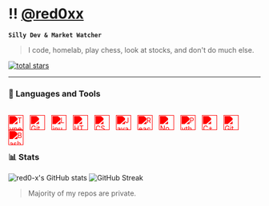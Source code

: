 # ‼️ [@red0xx]

**`Silly Dev & Market Watcher`**

>I code, homelab, play chess, look at stocks, and don't do much else. 

   <p align="left">
      <a href="https://github.com/red0-x?tab=repositories&sort=stargazers">
         <img alt="total stars" title="Total stars on GitHub" src="https://custom-icon-badges.demolab.com/github/stars/red0-x?color=000000&style=for-the-badge&labelColor=f44336&logo=star"/></a>
   </p>


---

### 🧰 Languages and Tools
<br> 
<img align="left" alt="TypeScript" width="30px" style="padding-right:10px; filter: brightness(0) saturate(100%) invert(14%) sepia(89%) saturate(6622%) hue-rotate(356deg) brightness(97%) contrast(118%);" src="https://cdn.jsdelivr.net/gh/devicons/devicon/icons/typescript/typescript-plain.svg" />
<img align="left" alt="Git" width="30px" style="padding-right:10px; filter: brightness(0) saturate(100%) invert(14%) sepia(89%) saturate(6622%) hue-rotate(356deg) brightness(97%) contrast(118%);" src="https://cdn.jsdelivr.net/gh/devicons/devicon/icons/git/git-original.svg" />
<img align="left" alt="Linux" width="30px" style="padding-right:10px; filter: brightness(0) saturate(100%) invert(14%) sepia(89%) saturate(6622%) hue-rotate(356deg) brightness(97%) contrast(118%);" src="https://cdn.jsdelivr.net/gh/devicons/devicon/icons/linux/linux-original.svg" />
<img align="left" alt="HTML" width="30px" style="padding-right:10px; filter: brightness(0) saturate(100%) invert(14%) sepia(89%) saturate(6622%) hue-rotate(356deg) brightness(97%) contrast(118%);" src="https://cdn.jsdelivr.net/gh/devicons/devicon/icons/html5/html5-plain.svg" />
<img align="left" alt="CSS" width="30px" style="padding-right:10px; filter: brightness(0) saturate(100%) invert(14%) sepia(89%) saturate(6622%) hue-rotate(356deg) brightness(97%) contrast(118%);" src="https://cdn.jsdelivr.net/gh/devicons/devicon/icons/css3/css3-plain.svg" />
<img align="left" alt="JavaScript" width="30px" style="padding-right:10px; filter: brightness(0) saturate(100%) invert(14%) sepia(89%) saturate(6622%) hue-rotate(356deg) brightness(97%) contrast(118%);" src="https://cdn.jsdelivr.net/gh/devicons/devicon/icons/javascript/javascript-plain.svg" />
<img align="left" alt="React" width="30px" style="padding-right:10px; filter: brightness(0) saturate(100%) invert(14%) sepia(89%) saturate(6622%) hue-rotate(356deg) brightness(97%) contrast(118%);" src="https://cdn.jsdelivr.net/gh/devicons/devicon/icons/react/react-original.svg" />
<img align="left" alt="NodeJS" width="30px" style="padding-right:10px; filter: brightness(0) saturate(100%) invert(14%) sepia(89%) saturate(6622%) hue-rotate(356deg) brightness(97%) contrast(118%);" src="https://cdn.jsdelivr.net/gh/devicons/devicon/icons/nodejs/nodejs-original.svg" />
<img align="left" alt="Python" width="30px" style="padding-right:10px; filter: brightness(0) saturate(100%) invert(14%) sepia(89%) saturate(6622%) hue-rotate(356deg) brightness(97%) contrast(118%);" src="https://cdn.jsdelivr.net/gh/devicons/devicon/icons/python/python-plain.svg" />
<img align="left" alt="C++" width="30px" style="padding-right:10px; filter: brightness(0) saturate(100%) invert(14%) sepia(89%) saturate(6622%) hue-rotate(356deg) brightness(97%) contrast(118%);" src="https://cdn.jsdelivr.net/gh/devicons/devicon@latest/icons/cplusplus/cplusplus-plain.svg" />
<img align="left" alt="GitHub" width="30px" style="padding-right:10px; filter: brightness(0) saturate(100%) invert(14%) sepia(89%) saturate(6622%) hue-rotate(356deg) brightness(97%) contrast(118%);" src="https://cdn.jsdelivr.net/gh/devicons/devicon/icons/github/github-original.svg" />
<img align="left" alt="Bash" width="30px" style="padding-right:10px; filter: brightness(0) saturate(100%) invert(14%) sepia(89%) saturate(6622%) hue-rotate(356deg) brightness(97%) contrast(118%);" src="https://cdn.jsdelivr.net/gh/devicons/devicon/icons/bash/bash-original.svg" />


<br />
<br />

#


### 📊 Stats

![red0-x's GitHub stats](https://github-readme-stats.vercel.app/api?username=red0-x&show_icons=true&theme=shadow_red)
![GitHub Streak](https://streak-stats.demolab.com?user=red0-x&theme=shadow_red&border_radius=4.5)

>Majority of my repos are private. 

[@red0xx]: https://red0xx.top
